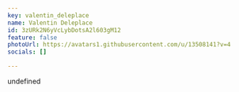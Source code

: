 ```yaml
---
key: valentin_deleplace
name: Valentin Deleplace
id: 3zURk2N6yVcLybDotsA2l603gM12
feature: false
photoUrl: https://avatars1.githubusercontent.com/u/13508141?v=4
socials: []

---
```


undefined
